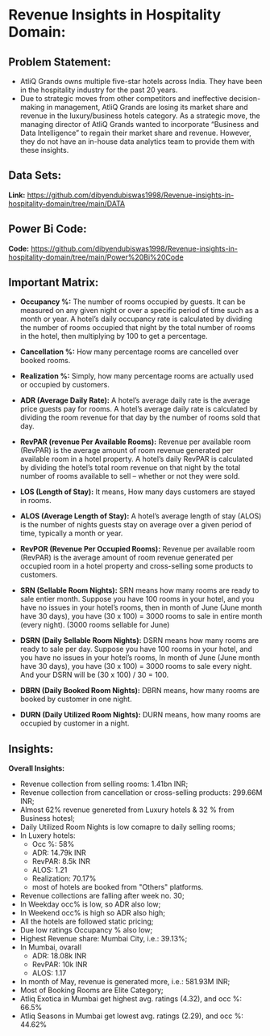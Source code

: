 # Revenue Insights in Hospitality Domain:

## Problem Statement:
* AtliQ Grands owns multiple five-star hotels across India. They have been in the hospitality industry for the past 20 years. 
* Due to strategic moves from other competitors and ineffective decision-making in management, AtliQ Grands are losing its 
market share and revenue in the luxury/business hotels category. 
As a strategic move, the managing director of AtliQ Grands wanted to incorporate “Business and Data Intelligence” to regain their market share and revenue. However, they do not have an in-house data analytics team to provide them with these insights.


## Data Sets:
**Link:** https://github.com/dibyendubiswas1998/Revenue-insights-in-hospitality-domain/tree/main/DATA

## Power Bi Code:
**Code:** https://github.com/dibyendubiswas1998/Revenue-insights-in-hospitality-domain/tree/main/Power%20Bi%20Code


## Important Matrix: 

* **Occupancy %:** The number of rooms occupied by guests. It can be measured on any given night or over a specific period of time such as a month or year. A hotel’s daily occupancy rate is calculated by dividing the number of rooms occupied that night by the total number of rooms in the hotel, then multiplying by   100 to get a percentage.
    
* **Cancellation %:** How many percentage rooms are cancelled over booked rooms.

* **Realization %:** Simply, how many percentage rooms are actually used or occupied by customers.

* **ADR (Average Daily Rate):** A hotel’s average daily rate is the average price guests pay for rooms. A hotel’s average daily rate is calculated by dividing the room revenue for that day by the number of rooms sold that day. 

* **RevPAR (revenue Per Available Rooms):** Revenue per available room (RevPAR) is the average amount of room revenue generated per available room in a hotel property. A hotel’s daily RevPAR is calculated by dividing the hotel’s total room revenue on that night by the total number of rooms available to sell – whether or not they were sold.

* **LOS (Length of Stay):** It means, How many days customers are stayed in rooms.

* **ALOS (Average Length of Stay):** A hotel’s average length of stay (ALOS) is the number of nights guests stay on average over a given period of time, typically a month or year.

* **RevPOR (Revenue Per Occupied Rooms):** Revenue per available room (RevPAR) is the average amount of room revenue generated per occupied room in a hotel property and cross-selling some products to customers.

* **SRN (Sellable Room Nights):** SRN means how many rooms are ready to sale entier month. Suppose you have 100 rooms in your hotel, and you have no issues in your hotel’s rooms, then in month of June (June month have 30 days), you have (30 x 100) = 3000 rooms to sale in entire month (every night). (3000 rooms sellable for June)

* **DSRN (Daily Sellable Room Nights):** DSRN means how many rooms are ready to sale per day. Suppose you have 100 rooms in your hotel, and you have no issues in your hotel’s rooms,
In month of June (June month have 30 days), you have (30 x 100) = 3000 rooms to sale every night. And your DSRN will be (30 x 100) / 30 = 100.


* **DBRN (Daily Booked Room Nights):** DBRN means, how many rooms are booked by customer in one night.

* **DURN (Daily Utilized Room Nights):** DURN means, how many rooms are occupied by customer in a night.


## Insights:
**Overall Insights:**
* Revenue collection from selling rooms: 1.41bn INR;
* Revenue collection from cancellation or cross-selling products: 299.66M INR;
* Almost 62% revenue genereted from Luxury hotels & 32 % from Business hotesl;
* Daily Utilized Room Nights is low comapre to daily selling rooms;
* In Luxery hotels:
	* Occ %: 58%
	* ADR: 14.79k INR
	* RevPAR: 8.5k INR
	* ALOS: 1.21
	* Realization: 70.17%
	* most of hotels are booked from "Others" platforms.
* Revenue collections are falling after week no. 30;
* In Weekday occ% is low, so ADR also low;
* In Weekend occ% is high so ADR also high;
* All the hotels are followed static pricing;
* Due low ratings Occupancy % also low;
* Highest Revenue share: Mumbai City, i.e.: 39.13%;
* In Mumbai, ovarall	
	* ADR: 18.08k INR
	* RevPAR: 10k INR
	* ALOS: 1.17
* In month of May, revenue is generated more, i.e.: 581.93M INR;
* Most of Booking Rooms are Elite Category;
* Atliq Exotica in Mumbai get highest avg. ratings (4.32), and occ %: 66.5%
* Atliq Seasons in Mumbai get lowest avg. ratings (2.29), and occ %: 44.62%


